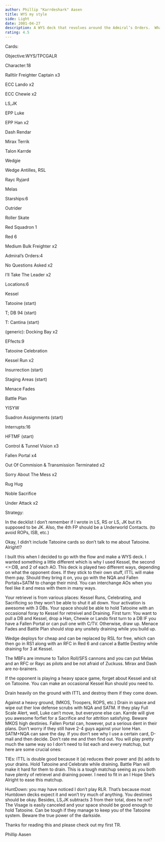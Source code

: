 ```yaml
---
author: Phillip "Karrdeshark" Aasen
title: WYS my style
side: Light
date: 2001-04-27
description: A WYS deck that revolves around the Admiral’s Orders.  What else can I say.
rating: 4.5
---
```

Cards: 

Objective:WYS/TPCGALR

Character:18
Ralltiir Freighter Captain x3
ECC Lando x2
ECC Chewie x2
LS,JK
EPP Luke
EPP Han x2
Dash Rendar
Mirax Terrik
Talon Karrde
Wedgie
Wedge Antilles, RSL
Rayc Ryjard
Melas

Starships:6
Outrider
Roller Skate
Red Squadron 1
Red 6
Medium Bulk Freighter x2

Admiral’s Orders:4
No Questions Asked x2
I’ll Take The Leader x2

Locations:6
Kessel
Tatooine (start)
T; DB 94 (start)
T: Cantina (start)
(generic): Docking Bay x2

EFfects:9
Tatooine Celebration
Kessel Run x2
Insurrection (start)
Staging Areas (start)
Menace Fades
Battle Plan
YISYW 
Suadron Assignments (start)

Interrupts:16
HFTMF (start)
Control & Tunnel Vision x3
Fallen Portal x4
Out Of Commision & Transmission Terminated x2
Sorry About The Mess x2
Rug Hug
Noble Sacrifice
Under Attack x2  

Strategy: 

In the decklist I don’t remember if I wrote in LS, RS or LS, JK but it’s supposed to be JK.  Also, the 4th FP should be a Underworld Contacts.  (to avoid ROPs, ISB, etc.)

Okay, I didn’t include Tatooine cards so don’t talk to me about Tatooine.  Alright!?

I built this when I decided to go with the flow and make a WYS deck.  I wanted something a little different which is why I used Kessel, the second <>:DB, and 2 of each AO.  This deck is played two different ways, depending on what the opponent does.  If they stick to their own stuff, ITTL will make them pay.  Should they bring it on, you go with the NQA and Fallen Portals+SATM to change their mind.  You can interchange AOs when you feel like it and mess with them in many ways.  

Your retrievel is from various places: Kessel Runs, Celebrating, and Sacrificing so they won’t be able to shut it all down.  Your activation is awesome with 3 DBs.  Your space should be able to hold Tatooine with an occasional foray to Kessel for retreivel and Draining.  First turn: You want to pull a DB and Kessel, drop a Han, Chewie or Lando first turn to a DB IF you have a Fallen Portal or can pull one with C/TV.  Otherwise, draw up.  Menace Fades and Battle Plan should stop any unsitely draining while you build up.  
Wedge deploys for cheap and can be replaced by RSL for free, which can then go in RS1 along with an RFC in Red 6 and cancel a Battle Destiny while draining for 3 at Kessel.  
The MBFs are immune to Tallon Roll/SFS cannons and you can put Melas and an RFC or Rayc as pilots and be not afraid of Zuckuss.  Mirax and Dash are no-brainers.
If the opponent is playing a heavy space game, forget about Kessel and sit on Tatooine.  You can make an occasional Kessel Run should you need to. 
Drain heavily on the ground with ITTL and destroy them if they come down.  
Against a heavy ground, (MKOS, Troopers, ROPS, etc.) Drain in space and wipe out ther low defense scrubs with NQA and SATM.  If they play Full Scale Alert, well, Luke can’t move, but everyone else can.  Karrde will give you awesome forfiet for a Sacrifice and for attrition satisfying.  Beware MKOS high destinies.  Fallen Portal can, however, put a serious dent in their plans.  Don’t worry if they still have 2-4 guys against your lone Han.  SATM+NQA can save the day.  If you don’t see why I use a certain card, D-mail and then decide.  Don’t rate me and then find out.  You will play pretty much the same way so I don’t need to list each and every matchup, but here are some crucial ones:

TIEs: ITTL is double good because it (a) reduces their power and (b) adds to your drains.  Hold Tatooine and Celebrate while draining.  Battle Plan will make it hard for them to drain.  This is a tough matchup seeing as you both have plenty of retrievel and draining power.  I need to fit in an I Hope She’s Alright to ease this matchup.  

HuntDown: you may have noticed I don’t play RLR.  That’s because most Huntdown decks expect it and won’t try much of anything.  You destinies should be okay.  Besides, LS,JK subtracts 3 from their total, does he not?  The Visage is easily canceled and your space should be good enough to hold Tatooine.  Can be tough if they manage to keep you of the Tatooine system.   Beware the true power of the darkside.

Thanks for reading this and please check out my first TR.  

Phillip Aasen


